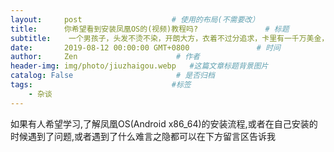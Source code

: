 ```yaml
---
layout:     post                    # 使用的布局(不需要改）
title:      你希望看到安装凤凰OS的(视频)教程吗?               # 标题
subtitle:    一个男孩子，头发不烫不染，开朗大方，衣着不过分追求，卡里有一千万美金，便足以叫人喜欢 #副标题
date:       2019-08-12 00:00:00 GMT+0800               # 时间
author:     Zen                      # 作者
header-img: img/photo/jiuzhaigou.webp   #这篇文章标题背景图片
catalog: False                       # 是否归档
tags:                               #标签
    - 杂谈
---
```


如果有人希望学习,了解凤凰OS(Android x86_64)的安装流程,或者在自己安装的时候遇到了问题,或者遇到了什么难言之隐都可以在下方留言区告诉我
